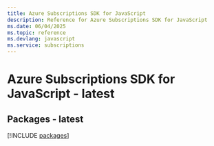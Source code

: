 ```yaml
---
title: Azure Subscriptions SDK for JavaScript
description: Reference for Azure Subscriptions SDK for JavaScript
ms.date: 06/04/2025
ms.topic: reference
ms.devlang: javascript
ms.service: subscriptions
---
```

# Azure Subscriptions SDK for JavaScript - latest
## Packages - latest
[!INCLUDE [packages](subscriptions-index.md)]